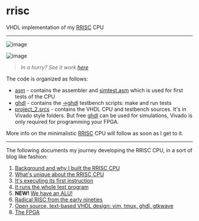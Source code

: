 # rrisc
VHDL implementation of my [RRISC](https://github.com/renerocksai/rrisc#btw-whats-so-special-about-rrisc) CPU

---

![image](https://user-images.githubusercontent.com/30892199/103395117-bad38280-4b2c-11eb-91b5-cb6f7a66f8ac.png)

<!--![image](https://user-images.githubusercontent.com/30892199/103373974-a2d11400-4ad6-11eb-8086-ad39d59cb9d3.png)-->

![image](https://user-images.githubusercontent.com/30892199/103374649-69010d00-4ad8-11eb-9507-7393e7f29b51.png)

> *In a hurry? See it work [here](https://github.com/renerocksai/rrisc/blob/main/_firstinstr.md)*

The code is organized as follows:

- [asm](https://github.com/renerocksai/rrisc/tree/main/asm) - contains the assembler and [simtest.asm](https://github.com/renerocksai/rrisc/blob/main/asm/simtest.asm) which is used for first tests of the CPU
- [ghdl](https://github.com/renerocksai/rrisc/tree/main/ghdl) - contains the [->ghdl](https://github.com/ghdl/ghdl) testbench scripts: make and run tests
- [project_2.srcs](https://github.com/renerocksai/rrisc/tree/main/project2.srcs) - contains the VHDL CPU and testbench sources. It's in Vivado style folders. But free [ghdl](https://github.com/ghdl/ghdl) can be used for simulations, Vivado is only required for programming your FPGA.

More info on the minimalistic [RRISC](https://github.com/renerocksai/rrisc/blob/main/_rrisc.md) CPU will follow as soon as I get to it. 

---

The following documents my journey developing the RRISC CPU, in a sort of blog like fashion:

1. [Background and why I built the RRISC CPU](https://github.com/renerocksai/rrisc/blob/main/_why.md)
2. [What's unique about the RRISC CPU](https://github.com/renerocksai/rrisc/blob/main/_rrisc.md)
3. [It's executing its first instruction](https://github.com/renerocksai/rrisc/blob/main/_firstinstr.md)
4. [It runs the whole test program](https://github.com/renerocksai/rrisc/blob/main/_firstprog.md)
5. **NEW!** [We have an ALU!](https://github.com/renerocksai/rrisc/blob/main/_alu.md)
6. [Radical RISC from the early nineties](https://github.com/renerocksai/rrisc/blob/main/_nineties.md)
7. [Open source, text-based VHDL design: vim, tmux, ghdl, gtkwave](https://github.com/renerocksai/rrisc/blob/main/_vimghdl.md)
8. [The FPGA](https://github.com/renerocksai/rrisc/blob/main/_fpga.md)

